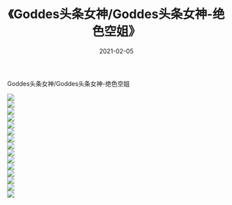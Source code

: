 ﻿---
layout: post
title:  《Goddes头条女神/Goddes头条女神-绝色空姐》
date:   2021-02-05
img: http://pic.660000.xyz/1:/网络美图/2021/Goddes头条女神/Goddes头条女神-绝色空姐/000.jpg
categories: [美女, 清纯, 唯美]
---

Goddes头条女神/Goddes头条女神-绝色空姐

 ![](http://pic.660000.xyz/1:/网络美图/2021/Goddes头条女神/Goddes头条女神-绝色空姐/001.jpg) <br>![](http://pic.660000.xyz/1:/网络美图/2021/Goddes头条女神/Goddes头条女神-绝色空姐/002.jpg) <br>![](http://pic.660000.xyz/1:/网络美图/2021/Goddes头条女神/Goddes头条女神-绝色空姐/003.jpg) <br>![](http://pic.660000.xyz/1:/网络美图/2021/Goddes头条女神/Goddes头条女神-绝色空姐/004.jpg) <br>![](http://pic.660000.xyz/1:/网络美图/2021/Goddes头条女神/Goddes头条女神-绝色空姐/005.jpg) <br>![](http://pic.660000.xyz/1:/网络美图/2021/Goddes头条女神/Goddes头条女神-绝色空姐/006.jpg) <br>![](http://pic.660000.xyz/1:/网络美图/2021/Goddes头条女神/Goddes头条女神-绝色空姐/007.jpg) <br>![](http://pic.660000.xyz/1:/网络美图/2021/Goddes头条女神/Goddes头条女神-绝色空姐/008.jpg) <br>![](http://pic.660000.xyz/1:/网络美图/2021/Goddes头条女神/Goddes头条女神-绝色空姐/009.jpg) <br>![](http://pic.660000.xyz/1:/网络美图/2021/Goddes头条女神/Goddes头条女神-绝色空姐/010.jpg) <br>![](http://pic.660000.xyz/1:/网络美图/2021/Goddes头条女神/Goddes头条女神-绝色空姐/011.jpg) <br>![](http://pic.660000.xyz/1:/网络美图/2021/Goddes头条女神/Goddes头条女神-绝色空姐/012.jpg) <br>![](http://pic.660000.xyz/1:/网络美图/2021/Goddes头条女神/Goddes头条女神-绝色空姐/013.jpg) <br>![](http://pic.660000.xyz/1:/网络美图/2021/Goddes头条女神/Goddes头条女神-绝色空姐/014.jpg) <br>![](http://pic.660000.xyz/1:/网络美图/2021/Goddes头条女神/Goddes头条女神-绝色空姐/015.jpg) <br>